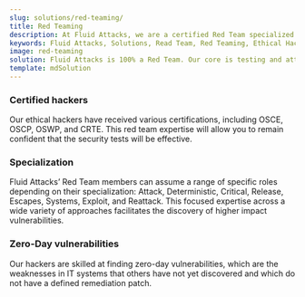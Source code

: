 ```yaml
---
slug: solutions/red-teaming/
title: Red Teaming
description: At Fluid Attacks, we are a certified Red Team specialized in testing and attacking IT systems to detect vulnerabilities that can pose risks to your company.
keywords: Fluid Attacks, Solutions, Read Team, Red Teaming, Ethical Hacking, Security, Vulnerability
image: red-teaming
solution: Fluid Attacks is 100% a Red Team. Our core is testing and attacking infrastructures, applications, and source codes to find vulnerabilities that may pose risks to the assets of the owners and users of those systems. Our certified ethical hackers, continuously aiming to discover and employ novel tools and approaches, simulate cybercriminal attacks on your company’s information technology to assess its security controls and status. Based on these findings, we can then provide you with advice to determine the best ways to resolve your systems’ weaknesses and improve your protection against the countless, constant internal and external threats in cybersecurity.
template: mdSolution
---
```


<div class="sect2">

### Certified hackers

Our ethical hackers have received various certifications, including
OSCE, OSCP, OSWP, and CRTE. This red team expertise will allow you to
remain confident that the security tests will be effective.

</div>

<div class="sect2">

### Specialization

Fluid Attacks’ Red Team members can assume a range of specific roles
depending on their specialization: Attack, Deterministic, Critical,
Release, Escapes, Systems, Exploit, and Reattack. This focused expertise
across a wide variety of approaches facilitates the discovery of higher
impact vulnerabilities.

</div>

<div class="sect2">

### Zero-Day vulnerabilities

Our hackers are skilled at finding zero-day vulnerabilities, which are
the weaknesses in IT systems that others have not yet discovered and
which do not have a defined remediation patch.

</div>
